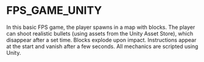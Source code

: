 # FPS_GAME_UNITY
 In this basic FPS game, the player spawns in a map with blocks. The player can shoot realistic bullets (using assets from the Unity Asset Store), which disappear after a set time. Blocks explode upon impact. Instructions appear at the start and vanish after a few seconds. All mechanics are scripted using Unity.
